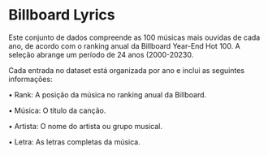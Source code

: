 # Billboard Lyrics

Este conjunto de dados compreende as 100 músicas mais ouvidas de cada ano, de acordo com o ranking anual da Billboard Year-End Hot 100. A seleção abrange um período de 24 anos (2000-20230. 

Cada entrada no dataset está organizada por ano e inclui as seguintes informações:

• Rank: A posição da música no ranking anual da Billboard.

• Música: O título da canção.

• Artista: O nome do artista ou grupo musical.

• Letra: As letras completas da música.
